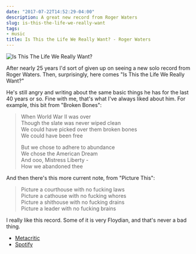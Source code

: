 ```yaml
---
date: "2017-07-22T14:52:29-04:00"
description: A great new record from Roger Waters
slug: is-this-the-life-we-really-want
tags:
- music
title: Is This the Life We Really Want? - Roger Waters
---
```


![Is This The Life We Really Want?](/img/2017/roger-waters.jpg)

After nearly 25 years I'd sort of given up on seeing a new solo record from Roger Waters. Then, surprisingly, here comes "Is This the Life We Really Want?" 

He's still angry and writing about the same basic things he has for the last 40 years or so. Fine with me, that's what I've always liked about him. For example, this bit from "Broken Bones":

> When World War II was over  
> Though the slate was never wiped clean  
> We could have picked over them broken bones  
> We could have been free  
>   
> But we chose to adhere to abundance  
> We chose the American Dream  
> And ooo, Mistress Liberty -  
> How we abandoned thee  

And then there's this more current note, from "Picture This":

> Picture a courthouse with no fucking laws  
> Picture a cathouse with no fucking whores  
> Picture a shithouse with no fucking drains  
> Picture a leader with no fucking brains

I really like this record. Some of it is very Floydian, and that's never a bad thing.

- [Metacritic](http://www.metacritic.com/music/is-this-the-life-we-really-want/roger-waters)
- [Spotify](https://open.spotify.com/album/2XhQwji1ixgjca0XzkiTek)




